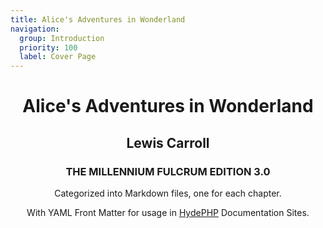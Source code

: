 ```yaml
---
title: Alice's Adventures in Wonderland
navigation:
  group: Introduction
  priority: 100
  label: Cover Page
---
```


<h1 align="center" class="mx-auto mb-0">Alice's Adventures in Wonderland</h1>
<h2 align="center" class="mx-auto mt-4">Lewis Carroll</h2>
<h3 align="center" class="mx-auto">THE MILLENNIUM FULCRUM EDITION 3.0</h3>

<p align="center" class="mx-auto lead mt-4 mb-0">
Categorized into Markdown files, one for each chapter.
</p>
<p align="center" class="mx-auto mt-2">
With YAML Front Matter for usage in <a href="https://hydephp.com/">HydePHP</a> Documentation Sites.
</p>
